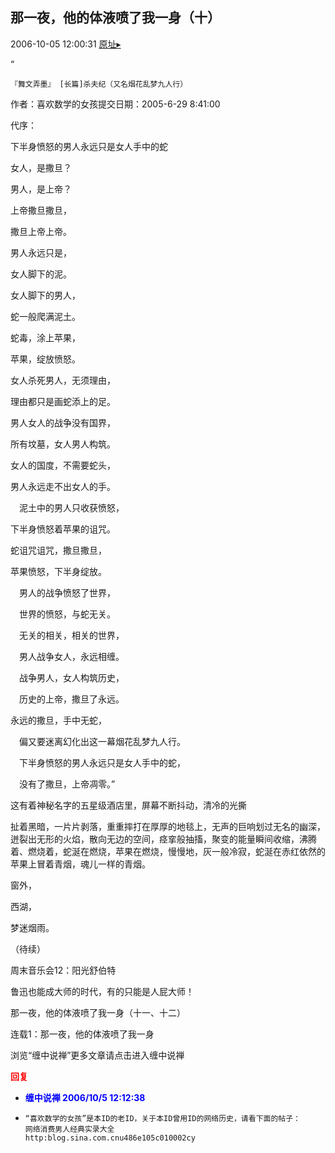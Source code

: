 ## 那一夜，他的体液喷了我一身（十）
2006-10-05 12:00:31
[原址▸](http://www.fxgan.com/chan_time/2006_07_12/287.htm)



 



 


 “ 
 
  
   
    『舞文弄墨』 [长篇]杀夫纪（又名烟花乱梦九人行）
   
  
  


  作者：喜欢数学的女孩提交日期：2005-6-29 8:41:00


 


 
  代序：


 


 下半身愤怒的男人永远只是女人手中的蛇


 


  女人，是撒旦？


  男人，是上帝？


 


  上帝撒旦撒旦，


  撒旦上帝上帝。


  男人永远只是，


  女人脚下的泥。


 


 女人脚下的男人，


  蛇一般爬满泥土。


  蛇毒，涂上苹果，


  苹果，绽放愤怒。


 


  女人杀死男人，无须理由，


  理由都只是画蛇添上的足。


 男人女人的战争没有国界，


 所有坟墓，女人男人构筑。


 


  女人的国度，不需要蛇头，


  男人永远走不出女人的手。


 　泥土中的男人只收获愤怒，


 下半身愤怒着苹果的诅咒。


 


 蛇诅咒诅咒，撒旦撒旦，


 苹果愤怒，下半身绽放。


 　男人的战争愤怒了世界，


 　世界的愤怒，与蛇无关。


 


 　无关的相关，相关的世界，


 　男人战争女人，永远相缠。


 　战争男人，女人构筑历史，


 　历史的上帝，撒旦了永远。


 


 永远的撒旦，手中无蛇，


 　偏又要迷离幻化出这一幕烟花乱梦九人行。


 　下半身愤怒的男人永远只是女人手中的蛇，


 　没有了撒旦，上帝凋零。”


 


 这有着神秘名字的五星级酒店里，屏幕不断抖动，清冷的光撕


 扯着黑暗，一片片剥落，重重摔打在厚厚的地毯上，无声的巨响划过无名的幽深，迸裂出无形的火焰，散向无边的空间，痉挛般抽搐，聚变的能量瞬间收缩，沸腾着、燃烧着，蛇涎在燃烧，苹果在燃烧，慢慢地，灰一般冷寂，蛇涎在赤红依然的苹果上冒着青烟，魂儿一样的青烟。


 


  窗外，


  西湖，


  梦迷烟雨。


 


 
  （待续）
 
 
  
 
 
  周末音乐会12：阳光舒伯特
 
 
  
 
 
  鲁迅也能成大师的时代，有的只能是人屁大师！
 
 
  
 


 那一夜，他的体液喷了我一身（十一、十二）


 


 
  
   连载1：那一夜，他的体液喷了我一身
  
  
   
  
  
   
  
  
   浏览“缠中说禅”更多文章请点击进入缠中说禅
  
 





<font color='red'>**回复**</font>


- <font color='blue'>**缠中说禅 2006/10/5 12:12:38**</font>
- ```
  “喜欢数学的女孩”是本ID的老ID，关于本ID曾用ID的网络历史，请看下面的帖子：
  网络消费男人经典实录大全
  http:blog.sina.com.cnu486e105c010002cy
  ```
